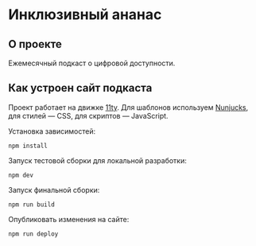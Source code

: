 # Инклюзивный ананас

## О проекте

Ежемесячный подкаст о цифровой доступности.

## Как устроен сайт подкаста

Проект работает на движке [11ty](https://www.11ty.dev). Для шаблонов используем [Nunjucks](https://mozilla.github.io/nunjucks/), для стилей — CSS, для скриптов — JavaScript.

Установка зависимостей:

```
npm install
```

Запуск тестовой сборки для локальной разработки:

```
npm dev
```

Запуск финальной сборки:

```
npm run build
```

Опубликовать изменения на сайте:

```
npm run deploy
```
